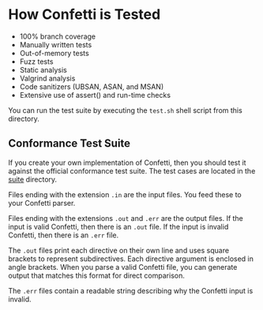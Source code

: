 # How Confetti is Tested

* 100% branch coverage
* Manually written tests
* Out-of-memory tests
* Fuzz tests
* Static analysis
* Valgrind analysis
* Code sanitizers (UBSAN, ASAN, and MSAN)
* Extensive use of assert() and run-time checks

You can run the test suite by executing the `test.sh` shell script from this directory.

## Conformance Test Suite

If you create your own implementation of Confetti, then you should test it against the official conformance test suite.
The test cases are located in the [suite](suite/) directory.

Files ending with the extension `.in` are the input files.
You feed these to your Confetti parser.

Files ending with the extensions `.out` and `.err` are the output files.
If the input is valid Confetti, then there is an `.out` file.
If the input is invalid Confetti, then there is an `.err` file.

The `.out` files print each directive on their own line and uses square brackets to represent subdirectives.
Each directive argument is enclosed in angle brackets.
When you parse a valid Confetti file, you can generate output that matches this format for direct comparison.

The `.err` files contain a readable string describing why the Confetti input is invalid.
